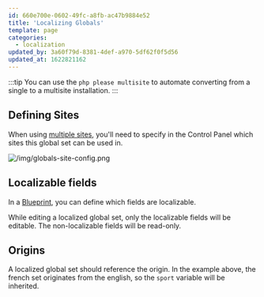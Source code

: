 ```yaml
---
id: 660e700e-0602-49fc-a8fb-ac47b9884e52
title: 'Localizing Globals'
template: page
categories:
  - localization
updated_by: 3a60f79d-8381-4def-a970-5df62f0f5d56
updated_at: 1622821162
---
```

:::tip
You can use the `php please multisite` to automate converting from a single to a multisite installation.
:::

## Defining Sites

When using [multiple sites](/multi-site), you'll need to specify in the Control Panel which sites this global set can be used in.

![/img/globals-site-config.png](/img/globals-site-config.png)


## Localizable fields

In a [Blueprint](/blueprints), you can define which fields are localizable.

While editing a localized global set, only the localizable fields will be editable. The non-localizable fields will be read-only.


## Origins

A localized global set should reference the origin. In the example above, the french set originates from the english, so the `sport` variable will be inherited.
